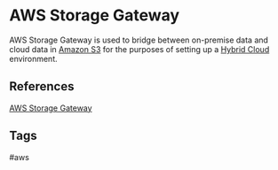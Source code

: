 # AWS Storage Gateway

AWS Storage Gateway is used to bridge between on-premise data and cloud data in [Amazon S3](../202309110516) for the purposes of setting up a [Hybrid Cloud](./202309152241) environment.  

## References
[AWS Storage Gateway](https://aws.amazon.com/storagegateway/)

## Tags
#aws
